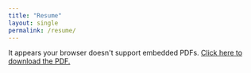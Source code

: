 ```yaml
---
title: "Resume"
layout: single
permalink: /resume/
---
```


<object data="/assets/pdfs/resume.pdf" type="application/pdf" width="100%" height="800px">
    <p>It appears your browser doesn't support embedded PDFs. 
    <a href="/assets/pdfs/resume.pdf">Click here to download the PDF.</a></p>
</object>
